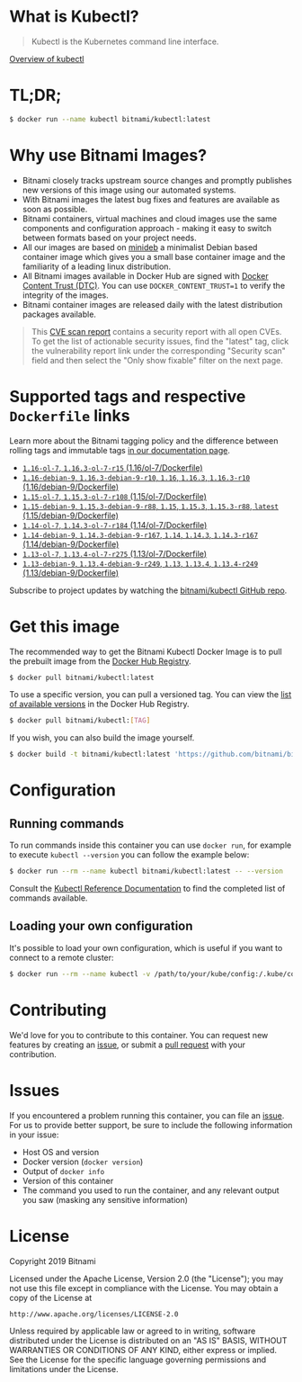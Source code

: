 
# What is Kubectl?

> Kubectl is the Kubernetes command line interface.

[Overview of kubectl](https://kubernetes.io/docs/reference/kubectl/overview/)

# TL;DR;

```bash
$ docker run --name kubectl bitnami/kubectl:latest
```

# Why use Bitnami Images?

* Bitnami closely tracks upstream source changes and promptly publishes new versions of this image using our automated systems.
* With Bitnami images the latest bug fixes and features are available as soon as possible.
* Bitnami containers, virtual machines and cloud images use the same components and configuration approach - making it easy to switch between formats based on your project needs.
* All our images are based on [minideb](https://github.com/bitnami/minideb) a minimalist Debian based container image which gives you a small base container image and the familiarity of a leading linux distribution.
* All Bitnami images available in Docker Hub are signed with [Docker Content Trust (DTC)](https://docs.docker.com/engine/security/trust/content_trust/). You can use `DOCKER_CONTENT_TRUST=1` to verify the integrity of the images.
* Bitnami container images are released daily with the latest distribution packages available.


> This [CVE scan report](https://quay.io/repository/bitnami/kubectl?tab=tags) contains a security report with all open CVEs. To get the list of actionable security issues, find the "latest" tag, click the vulnerability report link under the corresponding "Security scan" field and then select the "Only show fixable" filter on the next page.

# Supported tags and respective `Dockerfile` links

Learn more about the Bitnami tagging policy and the difference between rolling tags and immutable tags [in our documentation page](https://docs.bitnami.com/containers/how-to/understand-rolling-tags-containers/).


* [`1.16-ol-7`, `1.16.3-ol-7-r15` (1.16/ol-7/Dockerfile)](https://github.com/bitnami/bitnami-docker-kubectl/blob/1.16.3-ol-7-r15/1.16/ol-7/Dockerfile)
* [`1.16-debian-9`, `1.16.3-debian-9-r10`, `1.16`, `1.16.3`, `1.16.3-r10` (1.16/debian-9/Dockerfile)](https://github.com/bitnami/bitnami-docker-kubectl/blob/1.16.3-debian-9-r10/1.16/debian-9/Dockerfile)
* [`1.15-ol-7`, `1.15.3-ol-7-r108` (1.15/ol-7/Dockerfile)](https://github.com/bitnami/bitnami-docker-kubectl/blob/1.15.3-ol-7-r108/1.15/ol-7/Dockerfile)
* [`1.15-debian-9`, `1.15.3-debian-9-r88`, `1.15`, `1.15.3`, `1.15.3-r88`, `latest` (1.15/debian-9/Dockerfile)](https://github.com/bitnami/bitnami-docker-kubectl/blob/1.15.3-debian-9-r88/1.15/debian-9/Dockerfile)
* [`1.14-ol-7`, `1.14.3-ol-7-r184` (1.14/ol-7/Dockerfile)](https://github.com/bitnami/bitnami-docker-kubectl/blob/1.14.3-ol-7-r184/1.14/ol-7/Dockerfile)
* [`1.14-debian-9`, `1.14.3-debian-9-r167`, `1.14`, `1.14.3`, `1.14.3-r167` (1.14/debian-9/Dockerfile)](https://github.com/bitnami/bitnami-docker-kubectl/blob/1.14.3-debian-9-r167/1.14/debian-9/Dockerfile)
* [`1.13-ol-7`, `1.13.4-ol-7-r275` (1.13/ol-7/Dockerfile)](https://github.com/bitnami/bitnami-docker-kubectl/blob/1.13.4-ol-7-r275/1.13/ol-7/Dockerfile)
* [`1.13-debian-9`, `1.13.4-debian-9-r249`, `1.13`, `1.13.4`, `1.13.4-r249` (1.13/debian-9/Dockerfile)](https://github.com/bitnami/bitnami-docker-kubectl/blob/1.13.4-debian-9-r249/1.13/debian-9/Dockerfile)

Subscribe to project updates by watching the [bitnami/kubectl GitHub repo](https://github.com/bitnami/bitnami-docker-kubectl).

# Get this image

The recommended way to get the Bitnami Kubectl Docker Image is to pull the prebuilt image from the [Docker Hub Registry](https://hub.docker.com/r/bitnami/kubectl).

```bash
$ docker pull bitnami/kubectl:latest
```

To use a specific version, you can pull a versioned tag. You can view the [list of available versions](https://hub.docker.com/r/bitnami/kubectl/tags/) in the Docker Hub Registry.

```bash
$ docker pull bitnami/kubectl:[TAG]
```

If you wish, you can also build the image yourself.

```bash
$ docker build -t bitnami/kubectl:latest 'https://github.com/bitnami/bitnami-docker-kubectl.git#master:1.15/debian-9'
```

# Configuration

## Running commands

To run commands inside this container you can use `docker run`, for example to execute `kubectl --version` you can follow the example below:

```bash
$ docker run --rm --name kubectl bitnami/kubectl:latest -- --version
```

Consult the [Kubectl Reference Documentation](https://kubernetes.io/docs/reference/generated/kubectl/kubectl-commands) to find the completed list of commands available.

## Loading your own configuration

It's possible to load your own configuration, which is useful if you want to connect to a remote cluster:

```bash
$ docker run --rm --name kubectl -v /path/to/your/kube/config:/.kube/config bitnami/kubectl:latest
```

# Contributing

We'd love for you to contribute to this container. You can request new features by creating an [issue](https://github.com/bitnami/bitnami-docker-kubectl/issues), or submit a [pull request](https://github.com/bitnami/bitnami-docker-kubectl/pulls) with your contribution.

# Issues

If you encountered a problem running this container, you can file an [issue](https://github.com/bitnami/bitnami-docker-kubectl/issues). For us to provide better support, be sure to include the following information in your issue:

- Host OS and version
- Docker version (`docker version`)
- Output of `docker info`
- Version of this container
- The command you used to run the container, and any relevant output you saw (masking any sensitive information)

# License

Copyright 2019 Bitnami

Licensed under the Apache License, Version 2.0 (the "License");
you may not use this file except in compliance with the License.
You may obtain a copy of the License at

    http://www.apache.org/licenses/LICENSE-2.0

Unless required by applicable law or agreed to in writing, software
distributed under the License is distributed on an "AS IS" BASIS,
WITHOUT WARRANTIES OR CONDITIONS OF ANY KIND, either express or implied.
See the License for the specific language governing permissions and
limitations under the License.
